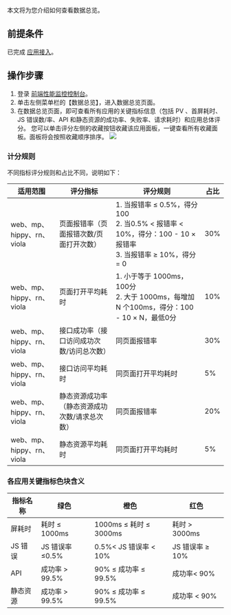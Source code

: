 本文将为您介绍如何查看数据总览。

## 前提条件
已完成 [应用接入](https://cloud.tencent.com/document/product/1464/58145)。

## 操作步骤
1. 登录 [前端性能监控控制台](https://console.cloud.tencent.com/rum)。
2. 单击左侧菜单栏的【数据总览】，进入数据总览页面。
3. 在数据总览页面，即可查看所有应用的关键指标信息（包括 PV 、首屏耗时、JS 错误数/率、API 和静态资源的成功率、失败率、请求耗时）和应用总体评分。
您可以单击评分左侧的收藏按钮收藏该应用面板，一键查看所有收藏面板。面板将会按照收藏顺序排序。
![](https://main.qcloudimg.com/raw/22774ad1f80ff6d5bf122a86d498127a.png)

### 计分规则

不同指标评分规则和占比不同，说明如下：

| 适用范围                  | 评分指标                                      | 评分规则                                                     | 占比 |
| ------------------------- | --------------------------------------------- | ------------------------------------------------------------ | ---- |
| web、mp、hippy、rn、viola | 页面报错率（页面报错次数/页面打开次数）       | 1. 当报错率 ≤ 0.5%，得分100<br>2. 当0.5% < 报错率 < 10%，得分：100 - 10 × 报错率<br>3. 当报错率 ≥ 10%，得分 = 0 | 30%  |
| web、mp、hippy、rn、viola | 页面打开平均耗时                              | 1.  小于等于 1000ms，100分<br>2.  大于 1000ms，每增加 N 个100ms，得分：100 - 10 × N，最低0分 | 10%  |
| web、mp、hippy、rn、viola | 接口成功率（接口访问成功次数/访问总次数）     | 同页面报错率                                                 | 30%  |
| web、mp、hippy、rn、viola | 接口访问平均耗时                              | 同页面打开平均耗时                                           | 5%   |
| web、mp、hippy、rn、viola | 静态资源成功率（静态资源成功次数/请求总次数） | 同页面报错率                                                 | 20%  |
| web、mp、hippy、rn、viola | 静态资源平均耗时                              | 同页面打开平均耗时                                           | 5%   |

### 各应用关键指标色块含义

| 指标名称 | 绿色           | 橙色                     | 红色            |
| -------- | -------------- | ------------------------ | --------------- |
| 屏耗时   | 耗时 ≤ 1000ms | 1000ms ≤ 耗时 ≤ 3000ms | 耗时 > 3000ms   |
| JS 错误   | JS 错误率≤0.5% | 0.5%< JS 错误率 < 10%    | JS 错误率 ≥ 10% |
| API      | 成功率 > 99.5% | 90% ≤ 成功率 ≤ 99.5%   | 成功率< 90%     |
| 静态资源 | 成功率 > 99.5% | 90% ≤ 成功率 ≤ 99.5%   | 成功率 < 90%    |

